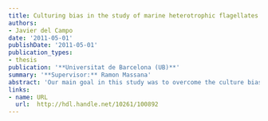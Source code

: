 ```yaml
---
title: Culturing bias in the study of marine heterotrophic flagellates diversity 
authors:
- Javier del Campo
date: '2011-05-01'
publishDate: '2011-05-01'
publication_types:
- thesis
publication: '**Universitat de Barcelona (UB)**'
summary: '**Supervisor:** Ramon Massana'
abstract: 'Our main goal in this study was to overcome the culture bias in marine heterotrophic flagellates. This main aim could be structured in three general aspects. The first was to determine the importance and representativity of cultured flagellates in environmental molecular studies. The second was the study of the culture bias from an experimental point of view. Finally, we aimed at obtaining new cultures of heterotrophic flagellates. To achieve this we defined more specific objectives: 1. Determine the clonal contribution of 18S rDNA sequences of chrysophytes, choanoflagellates and bicosoecids in marine and freshwater systems, improve the phylogeny of these groups and analyze their sequence novelty. 2. Determine the effect of PCR induced biases by comparing 18S rDNA sequences obtained from the Global Ocean Survey (GOS) metagenomic database (Rusch et al. 2007) and from standard clone libraries (Massana and Pedrós-Alió 2008). 3. Compare the protist diversity inferred from clone libraries both from extracted DNA and extracted RNA from the same sample, in order to delineate the biases introduced in environmental diversity studies generally based on DNA. 4. Report the effects of different organic matter enrichments to heterotrophic flagellates community structure and put together ideas and concepts related to the culturing bias that had been generally assumed or refused but never specifically addressed. 5. Develop a new culturing approach to isolate previously uncultured heterotrophic flagellates species that might be abundant in the marine plankton'
links:
- name: URL
  url:  http://hdl.handle.net/10261/100892
---
```

